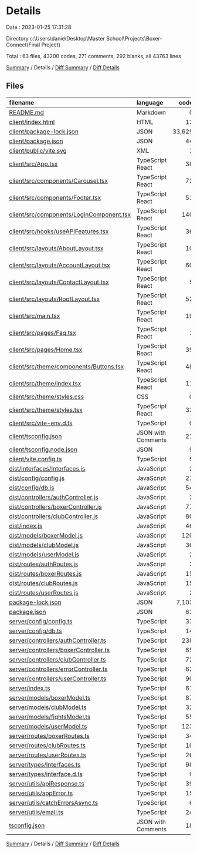 # Details

Date : 2023-01-25 17:31:28

Directory c:\\Users\\danie\\Desktop\\Master School\\Projects\\Boxer-Connect(Final Project)

Total : 63 files,  43200 codes, 271 comments, 292 blanks, all 43763 lines

[Summary](results.md) / Details / [Diff Summary](diff.md) / [Diff Details](diff-details.md)

## Files
| filename | language | code | comment | blank | total |
| :--- | :--- | ---: | ---: | ---: | ---: |
| [README.md](/README.md) | Markdown | 0 | 0 | 1 | 1 |
| [client/index.html](/client/index.html) | HTML | 13 | 0 | 5 | 18 |
| [client/package-lock.json](/client/package-lock.json) | JSON | 33,629 | 0 | 1 | 33,630 |
| [client/package.json](/client/package.json) | JSON | 44 | 0 | 1 | 45 |
| [client/public/vite.svg](/client/public/vite.svg) | XML | 1 | 0 | 0 | 1 |
| [client/src/App.tsx](/client/src/App.tsx) | TypeScript React | 38 | 2 | 8 | 48 |
| [client/src/components/Carousel.tsx](/client/src/components/Carousel.tsx) | TypeScript React | 72 | 8 | 6 | 86 |
| [client/src/components/Footer.tsx](/client/src/components/Footer.tsx) | TypeScript React | 51 | 0 | 2 | 53 |
| [client/src/components/LoginComponent.tsx](/client/src/components/LoginComponent.tsx) | TypeScript React | 140 | 5 | 13 | 158 |
| [client/src/hooks/useAPIFeatures.tsx](/client/src/hooks/useAPIFeatures.tsx) | TypeScript React | 36 | 0 | 5 | 41 |
| [client/src/layouts/AboutLayout.tsx](/client/src/layouts/AboutLayout.tsx) | TypeScript React | 10 | 0 | 2 | 12 |
| [client/src/layouts/AccountLayout.tsx](/client/src/layouts/AccountLayout.tsx) | TypeScript React | 60 | 1 | 5 | 66 |
| [client/src/layouts/ContactLayout.tsx](/client/src/layouts/ContactLayout.tsx) | TypeScript React | 5 | 0 | 2 | 7 |
| [client/src/layouts/RootLayout.tsx](/client/src/layouts/RootLayout.tsx) | TypeScript React | 52 | 1 | 4 | 57 |
| [client/src/main.tsx](/client/src/main.tsx) | TypeScript React | 19 | 0 | 6 | 25 |
| [client/src/pages/Faq.tsx](/client/src/pages/Faq.tsx) | TypeScript React | 3 | 0 | 1 | 4 |
| [client/src/pages/Home.tsx](/client/src/pages/Home.tsx) | TypeScript React | 39 | 3 | 2 | 44 |
| [client/src/theme/components/Buttons.tsx](/client/src/theme/components/Buttons.tsx) | TypeScript React | 48 | 4 | 4 | 56 |
| [client/src/theme/index.tsx](/client/src/theme/index.tsx) | TypeScript React | 11 | 0 | 5 | 16 |
| [client/src/theme/styles.css](/client/src/theme/styles.css) | CSS | 0 | 0 | 1 | 1 |
| [client/src/theme/styles.tsx](/client/src/theme/styles.tsx) | TypeScript React | 33 | 0 | 2 | 35 |
| [client/src/vite-env.d.ts](/client/src/vite-env.d.ts) | TypeScript | 0 | 1 | 1 | 2 |
| [client/tsconfig.json](/client/tsconfig.json) | JSON with Comments | 21 | 0 | 1 | 22 |
| [client/tsconfig.node.json](/client/tsconfig.node.json) | JSON | 9 | 0 | 1 | 10 |
| [client/vite.config.ts](/client/vite.config.ts) | TypeScript | 5 | 1 | 2 | 8 |
| [dist/Interfaces/Interfaces.js](/dist/Interfaces/Interfaces.js) | JavaScript | 2 | 0 | 1 | 3 |
| [dist/config/config.js](/dist/config/config.js) | JavaScript | 27 | 1 | 1 | 29 |
| [dist/config/db.js](/dist/config/db.js) | JavaScript | 54 | 1 | 1 | 56 |
| [dist/controllers/authController.js](/dist/controllers/authController.js) | JavaScript | 2 | 0 | 1 | 3 |
| [dist/controllers/boxerController.js](/dist/controllers/boxerController.js) | JavaScript | 77 | 15 | 1 | 93 |
| [dist/controllers/clubController.js](/dist/controllers/clubController.js) | JavaScript | 80 | 17 | 1 | 98 |
| [dist/index.js](/dist/index.js) | JavaScript | 46 | 4 | 1 | 51 |
| [dist/models/boxerModel.js](/dist/models/boxerModel.js) | JavaScript | 120 | 1 | 1 | 122 |
| [dist/models/clubModel.js](/dist/models/clubModel.js) | JavaScript | 36 | 0 | 1 | 37 |
| [dist/models/userModel.js](/dist/models/userModel.js) | JavaScript | 2 | 0 | 1 | 3 |
| [dist/routes/authRoutes.js](/dist/routes/authRoutes.js) | JavaScript | 2 | 0 | 1 | 3 |
| [dist/routes/boxerRoutes.js](/dist/routes/boxerRoutes.js) | JavaScript | 15 | 0 | 1 | 16 |
| [dist/routes/clubRoutes.js](/dist/routes/clubRoutes.js) | JavaScript | 15 | 0 | 1 | 16 |
| [dist/routes/userRoutes.js](/dist/routes/userRoutes.js) | JavaScript | 2 | 0 | 1 | 3 |
| [package-lock.json](/package-lock.json) | JSON | 7,103 | 0 | 1 | 7,104 |
| [package.json](/package.json) | JSON | 63 | 0 | 1 | 64 |
| [server/config/config.ts](/server/config/config.ts) | TypeScript | 37 | 1 | 6 | 44 |
| [server/config/db.ts](/server/config/db.ts) | TypeScript | 14 | 3 | 6 | 23 |
| [server/controllers/authController.ts](/server/controllers/authController.ts) | TypeScript | 238 | 39 | 42 | 319 |
| [server/controllers/boxerController.ts](/server/controllers/boxerController.ts) | TypeScript | 65 | 15 | 8 | 88 |
| [server/controllers/clubController.ts](/server/controllers/clubController.ts) | TypeScript | 72 | 17 | 9 | 98 |
| [server/controllers/errorController.ts](/server/controllers/errorController.ts) | TypeScript | 62 | 0 | 11 | 73 |
| [server/controllers/userController.ts](/server/controllers/userController.ts) | TypeScript | 90 | 24 | 13 | 127 |
| [server/index.ts](/server/index.ts) | TypeScript | 61 | 19 | 18 | 98 |
| [server/models/boxerModel.ts](/server/models/boxerModel.ts) | TypeScript | 87 | 0 | 8 | 95 |
| [server/models/clubModel.ts](/server/models/clubModel.ts) | TypeScript | 32 | 0 | 4 | 36 |
| [server/models/fightsModel.ts](/server/models/fightsModel.ts) | TypeScript | 55 | 0 | 4 | 59 |
| [server/models/userModel.ts](/server/models/userModel.ts) | TypeScript | 123 | 4 | 15 | 142 |
| [server/routes/boxerRoutes.ts](/server/routes/boxerRoutes.ts) | TypeScript | 34 | 0 | 5 | 39 |
| [server/routes/clubRoutes.ts](/server/routes/clubRoutes.ts) | TypeScript | 10 | 0 | 5 | 15 |
| [server/routes/userRoutes.ts](/server/routes/userRoutes.ts) | TypeScript | 26 | 0 | 7 | 33 |
| [server/types/Interfaces.ts](/server/types/Interfaces.ts) | TypeScript | 98 | 3 | 8 | 109 |
| [server/types/interface.d.ts](/server/types/interface.d.ts) | TypeScript | 9 | 0 | 3 | 12 |
| [server/utils/apiResponse.ts](/server/utils/apiResponse.ts) | TypeScript | 39 | 0 | 5 | 44 |
| [server/utils/appError.ts](/server/utils/appError.ts) | TypeScript | 15 | 0 | 4 | 19 |
| [server/utils/catchErrorsAsync.ts](/server/utils/catchErrorsAsync.ts) | TypeScript | 6 | 0 | 2 | 8 |
| [server/utils/email.ts](/server/utils/email.ts) | TypeScript | 24 | 0 | 3 | 27 |
| [tsconfig.json](/tsconfig.json) | JSON with Comments | 18 | 81 | 9 | 108 |

[Summary](results.md) / Details / [Diff Summary](diff.md) / [Diff Details](diff-details.md)